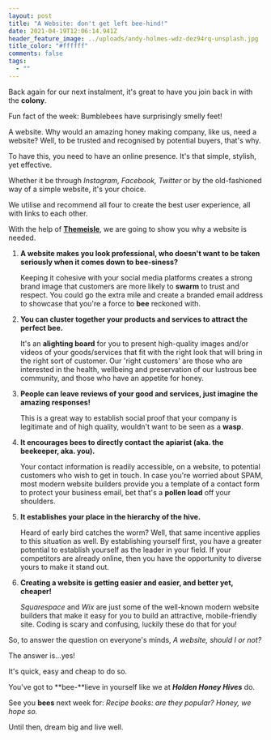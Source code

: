 ```yaml
---
layout: post
title: "A Website: don't get left bee-hind!"
date: 2021-04-19T12:06:14.941Z
header_feature_image: ../uploads/andy-holmes-wdz-dez94rq-unsplash.jpg
title_color: "#ffffff"
comments: false
tags:
  - ""
---
```

Back again for our next instalment, it's great to have you join back in with the **colony**.

Fun fact of the week: Bumblebees have surprisingly smelly feet! 

A website. Why would an amazing honey making company, like us, need a website? Well, to be trusted and recognised by potential buyers, that's why. 

To have this, you need to have an online presence. It's that simple, stylish, yet effective.

Whether it be through *Instagram, Facebook, Twitter* or by the old-fashioned way of a simple website, it's your choice. 

We utilise and recommend all four to create the best user experience, all with links to each other. 

With the help of **[Themeisle](https://themeisle.com/blog/do-i-need-a-website-for-my-business/)**, we are going to show you why a website is needed.

1. **A website makes you look professional, who doesn't want to be taken seriously when it comes down to bee-siness?** 

   Keeping it cohesive with your social media platforms creates a strong brand image that customers are more likely to **swarm** to trust and respect. You could go the extra mile and create a branded email address to showcase that you're a force to **bee** reckoned with.
2. **You can cluster together your products and services to attract the perfect bee.**

   It's an **alighting board** for you to present high-quality images and/or videos of your goods/services that fit with the right look that will bring in the right sort of customer. Our 'right customers' are those who are interested in the health, wellbeing and preservation of our lustrous bee community, and those who have an appetite for honey. 
3. **People can leave reviews of your good and services, just imagine the amazing responses!**

   This is a great way to establish social proof that your company is legitimate and of high quality, wouldn't want to be seen as a **wasp**. 
4. **It encourages bees to directly contact the apiarist (aka. the beekeeper, aka. you).**

   Your contact information is readily accessible, on a website, to potential customers who wish to get in touch. In case you're worried about SPAM, most modern website builders provide you a template of a contact form to protect your business email, bet that's a **pollen load** off your shoulders.
5. **It establishes your place in the hierarchy of the hive.**

   Heard of early bird catches the worm? Well, that same incentive applies to this situation as well. By establishing yourself first, you have a greater potential to establish yourself as the leader in your field. If your competitors are already online, then you have the opportunity to diverse yours to make it stand out. 
6. **Creating a website is getting easier and easier, and better yet, cheaper!**

   *Squarespace* and *Wix* are just some of the well-known modern website builders that make it easy for you to build an attractive, mobile-friendly site. Coding is scary and confusing, luckily these do that for you! 

So, to answer the question on everyone's minds, *A website, should I or not?* 

The answer is...yes!

It's quick, easy and cheap to do so. 

You've got to **bee-**lieve in yourself like we at ***Holden Honey Hives*** do.

See you **bees** next week for: *Recipe books: are they popular? Honey, we hope so.*

Until then, dream big and live well.